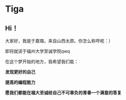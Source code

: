 # Tiga

## Hi！

大家好，我是于嘉璐，来自山西太原。你怎么称呼呢：）

即将就读于福州大学至诚学院qwq

在这个梦开始的地方，我希望我们能：

**发现更好的自己**

**提高的编程能力**

**愿我们都能在福大至诚给自己不可辜负的青春一个满意的答复**
